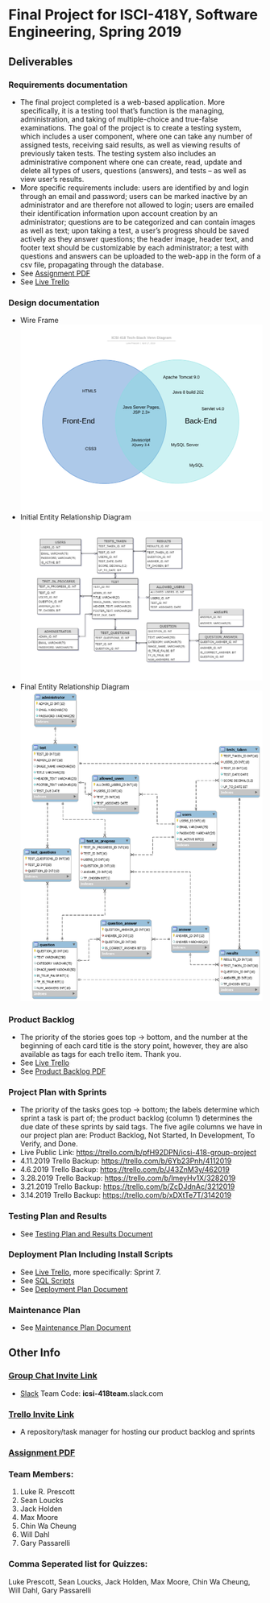 # Final Project for ISCI-418Y, Software Engineering, Spring 2019

## Deliverables
### Requirements documentation
* The final project completed is a web-based application. More specifically, it is a testing tool that’s function is the managing, administration, and taking of multiple-choice and true-false examinations. The goal of the project is to create a testing system, which includes a user component, where one can take any number of assigned tests, receiving said results, as well as viewing results of previously taken tests. The testing system also includes an administrative component where one can create, read, update and delete all types of users, questions (answers), and tests – as well as view user’s results.
* More specific requirements include: users are identified by and login through an email and password; users can be marked inactive by an administrator and are therefore not allowed to login; users are emailed their identification information upon account creation by an administrator; questions are to be categorized and can contain images as well as text; upon taking a test, a user’s progress should be saved actively as they answer questions; the header image, header text, and footer text should be customizable by each administrator; a test with questions and answers can be uploaded to the web-app in the form of a csv file, propagating through the database.
* See [Assignment PDF](https://github.com/lprescott/ICSI418-Group-Project/blob/master/project-logistics/Final%20Project%20for%20CSI%20418%20Spring%202019.pdf)
* See [Live Trello](https://trello.com/b/pfH92DPN/icsi-418-group-project)

### Design documentation
* Wire Frame ![Wire Frame](https://github.com/lprescott/ICSI418-Group-Project/blob/master/project-logistics/wire-frame.png)
* Initial Entity Relationship Diagram ![Initial Entity Relationship Diagram](https://github.com/lprescott/ICSI418-Group-Project/blob/master/project-logistics/er-diagram.png)
* Final Entity Relationship Diagram ![Final Entity Relationship Diagram](https://github.com/lprescott/ICSI418-Group-Project/blob/master/project-logistics/MySQL-er-diagram.png)

### Product Backlog
* The priority of the stories goes top -> bottom, and the number at the beginning of each card title is the story point, however, they are also available as tags for each trello item. Thank you.
* See [Live Trello](https://trello.com/b/pfH92DPN/icsi-418-group-project)
* See [Product Backlog PDF](https://github.com/lprescott/ICSI418-Group-Project/blob/master/project-logistics/Product-Backlog.pdf)

### Project Plan with Sprints
* The priority of the tasks goes top -> bottom; the labels determine which sprint a task is part of; the product backlog (column 1) determines the due date of these sprints by said tags. The five agile columns we have in our project plan are: Product Backlog, Not Started, In Development, To Verify, and Done.
* Live Public Link:  https://trello.com/b/pfH92DPN/icsi-418-group-project
* 4.11.2019 Trello Backup:  https://trello.com/b/6Yb23Pnh/4112019
* 4.6.2019 Trello Backup:  https://trello.com/b/J43ZnM3y/462019
* 3.28.2019 Trello Backup:  https://trello.com/b/ImeyHv1X/3282019
* 3.21.2019 Trello Backup:  https://trello.com/b/ZcDJdnAc/3212019
* 3.14.2019 Trello Backup:  https://trello.com/b/xDXtTe7T/3142019

### Testing Plan and Results
* See [Testing Plan and Results Document](https://github.com/lprescott/ICSI418-Group-Project/blob/master/project-logistics/Testing-Plan-and-Results.docx)

### Deployment Plan Including Install Scripts
* See [Live Trello](https://trello.com/b/pfH92DPN/icsi-418-group-project), more specifically: Sprint 7.
* See [SQL Scripts](https://github.com/lprescott/ICSI418-Group-Project/blob/master/sql/)
* See [Deployment Plan Document](https://github.com/lprescott/ICSI418-Group-Project/blob/master/project-logistics/Deployment-Plan.docx)

### Maintenance Plan 
* See [Maintenance Plan Document](https://github.com/lprescott/ICSI418-Group-Project/blob/master/project-logistics/Maintenance-Plan.docx)

## Other Info
### [Group Chat Invite Link](https://join.slack.com/t/icsi-418team/shared_invite/enQtNTU4NjUxODQ4NTQ2LTM2MDMwY2ExM2U0YjU0ZjMzNzkzY2JlNGFiMTQ4YWJlMjBkM2JmNTMyZThlMWRkZmYxZjhhZTcxYWQ5M2E5Y2I)
* [Slack](https://www.slack.com) Team Code: __icsi-418team__.slack.com

### [Trello Invite Link](https://trello.com/invite/b/pfH92DPN/355ce0c1f77e07fc7a083b350d3e0692/icsi-418-group-project)
* A repository/task manager for hosting our product backlog and sprints

### [Assignment PDF](https://github.com/lprescott/ICSI418-Group-Project/blob/master/project-logistics/Final%20Project%20for%20CSI%20418%20Spring%202019.pdf)
  
### Team Members:
1. Luke R. Prescott
2. Sean Loucks
3. Jack Holden
4. Max Moore
5. Chin Wa Cheung
6. Will Dahl
7. Gary Passarelli
    
### Comma Seperated list for Quizzes:
Luke Prescott, Sean Loucks, Jack Holden, Max Moore, Chin Wa Cheung, Will Dahl, Gary Passarelli
